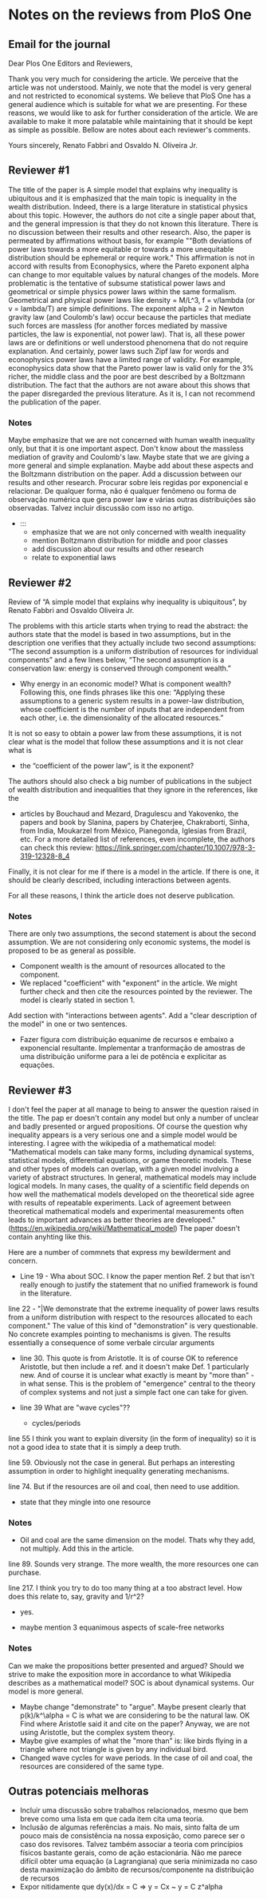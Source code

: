 # Notes on the reviews from PloS One

## Email for the journal
Dear Plos One Editors and Reviewers,

Thank you very much for considering the article.
We perceive that the article was not understood.
Mainly, we note that the model is very general
and not restricted to economical systems.
We believe that PloS One has a general audience
which is suitable for what we are presenting.
For these reasons,
we would like to ask for further consideration
of the article.
We are available to make it more palatable
while maintaining that it should be kept as
simple as possible.
Bellow are notes about each reviewer's comments.

Yours sincerely,
Renato Fabbri and Osvaldo N. Oliveira Jr.

## Reviewer #1
The title of the paper is A simple model that explains why inequality is ubiquitous and it is emphasized that the main topic is inequality in the wealth distribution. Indeed, there is a large literature in statistical physics about this topic. However, the authors do not cite a single paper about that, and the general impression is that they do not known this literature. There is no discussion between their results and other research. Also, the paper is permeated by affirmations without basis, for example ""Both deviations of power laws towards a more equitable or towards a more unequitable distribution should be ephemeral or require work." This affirmation is not in accord with results from Econophysics, where the Pareto exponent alpha can change to mor equitable values by natural changes of the models. More problematic is the tentative of subsume statistical power laws and geometrical or simple physics power laws within the same formalism. Geometrical and physical power laws like density = M/L^3, f = v/lambda (or v = lambda/T) are simple definitions. The exponent alpha = 2 in Newton gravity law (and Coulomb's law) occur because the particles that mediate such forces are massless (for another forces mediated by massive particles, the law is exponential, not power law). That is, all these power laws are or definitions or well understood phenomena that do not require explanation. And certainly, power laws such Zipf law for words and econophysics power laws have a limited range of validity. For example, econophysics data show that the Pareto power law is valid only for the 3% richer, the middle class and the poor are best described by a Boltzmann distribution. The fact that the authors are not aware about this shows that the paper disregarded the previous literature. As it is, I can not recommend the publication of the paper.

### Notes
Maybe emphasize that we are not concerned with human wealth inequality only, but that it is one important aspect.
Don't know about the massless mediation of gravity and Coulomb's law. Maybe state that we are giving a more general and simple explanation.
Maybe add about these aspects and the Boltzmann distribution on the paper.
Add a discussion between our results and other research.
Procurar sobre leis regidas por exponencial e relacionar.
De qualquer forma, não é qualquer fenômeno ou forma de observação numérica
que gera power law e várias outras distribuições são observadas.
Talvez incluir discussão com isso no artigo.

- :::
  * emphasize that we are not only concerned with wealth inequality
  * mention Boltzmann distribution for middle and poor classes
  * add discussion about our results and other research
  * relate to exponential laws

## Reviewer #2
Review of “A simple model that explains why inequality is ubiquitous”, by Renato Fabbri and Osvaldo Oliveira Jr.

The problems with this article starts when trying to read the abstract: the authors state that the model is based in two assumptions, but in the description one verifies that they actually include two second assumptions: “The second assumption is a uniform distribution of resources for individual components” and a few lines below, “The second assumption is a conservation law: energy is conserved through component wealth.”
  - Why energy in an economic model? What is component wealth?
  Following this, one finds phrases like this one: “Applying these assumptions to a generic system results in a power-law distribution, whose coefficient is the number of inputs that are independent from each other, i.e. the dimensionality of the allocated resources.”

It is not so easy to obtain a power law from these assumptions, it is not clear what is the model that follow these assumptions and it is not clear what is 
  - the “coefficient of the power law”, is it the exponent?

The authors should also check a big number of publications in the subject of wealth distribution and inequalities that they ignore in the references, like the 
  - articles by Bouchaud and Mezard, Dragulescu and Yakovenko, the papers and book by Slanina, papers by Chaterjee, Chakraborti, Sinha, from India, Moukarzel from México, Pianegonda, Iglesias from Brazil, etc. For a more detailed list of references, even incomplete, the authors can check this review: https://link.springer.com/chapter/10.1007/978-3-319-12328-8_4

Finally, it is not clear for me if there is a model in the article. If there is one, it should be clearly described, including interactions between agents.

For all these reasons, I think the article does not deserve publication.

### Notes
There are only two assumptions, the second statement is about the second assumption.
We are not considering only economic systems, the model is proposed to be as general as possible.
  - Component wealth is the amount of resources allocated to the component.
  - We replaced "coefficient" with "exponent" in the article.
We might further check and then cite the resources pointed by the reviewer.
The model is clearly stated in section 1.

Add section with "interactions between agents".
Add a "clear description of the model" in one or two sentences.

  - Fazer figura com distribuição equanime de recursos e embaixo a exponencial resultante.
Implementar a tranformação de amostras de uma distribuição
uniforme para a lei de potência e explicitar as equações.

## Reviewer #3
I don't feel the paper at all manage to being to answer the question raised in the title. The pap er doesn't contain any model but only a number of unclear and badly presented or argued propositions. Of course the question why inequality appears is a very serious one and a simple model would be interesting. I agree with the wikipedia of a mathematical model:
"Mathematical models can take many forms, including dynamical systems, statistical models, differential equations, or game theoretic models. These and other types of models can overlap, with a given model involving a variety of abstract structures. In general, mathematical models may include logical models. In many cases, the quality of a scientific field depends on how well the mathematical models developed on the theoretical side agree with results of repeatable experiments. Lack of agreement between theoretical mathematical models and experimental measurements often leads to important advances as better theories are developed."
(https://en.wikipedia.org/wiki/Mathematical_model) The paper doesn't contain anyhting like this.

Here are a number of commnets that express my bewilderment and concern.
- Line 19 - Wha about SOC. I know the paper mention Ref. 2 but that isn't really enough to justify the statement that no unified framework is found in the literature.

line 22 - "|We demonstrate that the extreme inequality of power laws results from a uniform distribution with respect to the resources allocated to each component." The value of this kind of "demonstration" is very questionable. No concrete examples pointing to mechanisms is given. The results essentially a consequence of some verbale circular arguments

- line 30. This quote is from Aristotle. It is of course OK to reference Aristotle, but then include a ref. and it doesn't make Def. 1 particularly new. And of course it is unclear what exactly is meant by "more than" - in what sense. This is the problem of "emergence" central to the theory of complex systems and not just a simple fact one can take for given.

- line 39 What are "wave cycles"??
  * cycles/periods

line 55 I think you want to explain diversity (in the form of inequality) so it is not a good idea to state that it is simply a deep truth.

line 59. Obviously not the case in general. But perhaps an interesting assumption in order to highlight inequality generating mechanisms.

line 74. But if the resources are oil and coal, then need to use addition.
  - state that they mingle into one resource

### Notes
- Oil and coal are the same dimension on the model. Thats why they add, not multiply.
Add this in the article.

line 89. Sounds very strange. The more wealth, the more resources one can purchase.

line 217. I think you try to do too many thing at a too abstract level. How does this relate to, say, gravity and 1/r^2?
- yes.

- maybe mention 3 equanimous aspects of scale-free networks

### Notes
Can we make the propositions better presented and argued?
Should we strive to make the exposition more in accordance to what Wikipedia describes as a mathematical model?
SOC is about dynamical systems. Our model is more general.
- Maybe change "demonstrate" to "argue". Maybe present clearly that p(k)/k^\alpha = C is what we are considering to be the natural law. OK
Find where Aristotle said it and cite on the paper? Anyway, we are not using Aristotle, but the complex system theory.
- Maybe give examples of what the "more than" is: like birds flying in a triangle where not triangle is given by any individual bird.
- Changed wave cycles for wave periods.
In the case of oil and coal, the resources are considered of the same type.

## Outras potenciais melhoras
* Incluir uma discussão sobre trabalhos relacionados,
mesmo que bem breve como uma lista em que cada item
cita uma teoria.
* Inclusão de algumas referências a mais.
No mais, sinto falta de um pouco mais de consistência
na nossa exposição, como parece ser o caso dos revisores.
Talvez também associar a teoria com princípios físicos
bastante gerais, como de ação estacionária.
Não me parece difícil obter uma equação (a Lagrangiana)
que seria minimizada no caso desta maximização do âmbito de recursos/componente
na distribuição de recursos 
* Expor nitidamente que dy(x)/dx = C => y = Cx ~ y = C z^alpha
